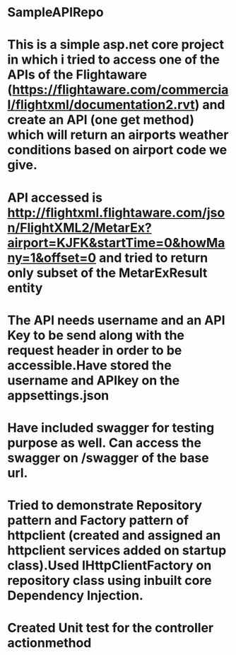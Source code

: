# SampleAPIRepo
# This is a simple asp.net core project in which i tried to access one of the APIs of the Flightaware (https://flightaware.com/commercial/flightxml/documentation2.rvt) and create an API (one get method) which will return an airports weather conditions based on airport code we give. 
# API accessed is http://flightxml.flightaware.com/json/FlightXML2/MetarEx?airport=KJFK&startTime=0&howMany=1&offset=0 and tried to return only subset of the MetarExResult entity
# The API needs username and an API Key to be send along with the request header in order to be accessible.Have stored the username and APIkey on the appsettings.json
# Have included swagger for testing purpose as well. Can access the swagger on /swagger of the base url.
# Tried to demonstrate Repository pattern and Factory pattern of httpclient (created and assigned an httpclient services added on startup class).Used IHttpClientFactory on repository class using inbuilt core Dependency Injection.
# Created Unit test for the controller actionmethod
